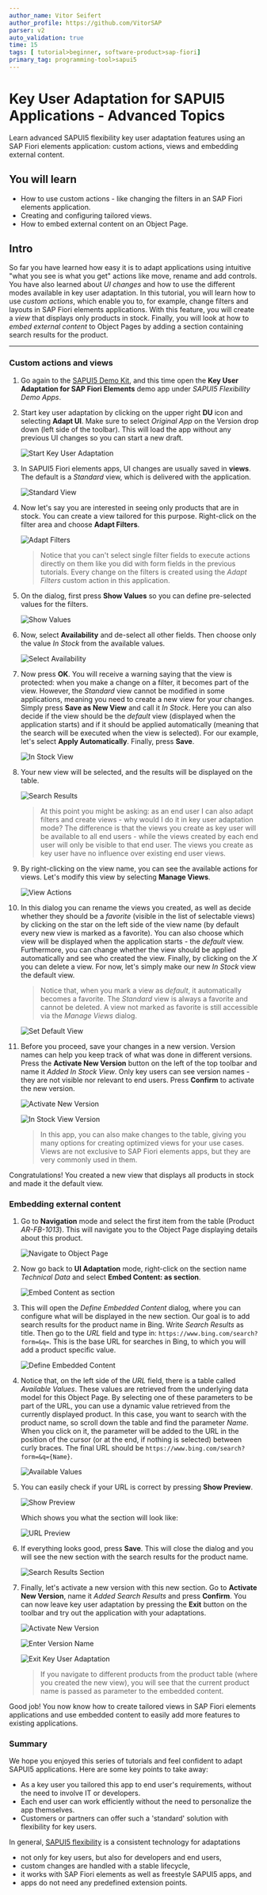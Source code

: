 ```yaml
---
author_name: Vitor Seifert
author_profile: https://github.com/VitorSAP
parser: v2
auto_validation: true
time: 15
tags: [ tutorial>beginner, software-product>sap-fiori]
primary_tag: programming-tool>sapui5
---
```


# Key User Adaptation for SAPUI5 Applications - Advanced Topics
<!-- description --> Learn advanced SAPUI5 flexibility key user adaptation features using an SAP Fiori elements application: custom actions, views and embedding external content.

## You will learn
  - How to use custom actions - like changing the filters in an SAP Fiori elements application.
  - Creating and configuring tailored views.
  - How to embed external content on an Object Page.

## Intro
So far you have learned how easy it is to adapt applications using intuitive "what you see is what you get" actions like move, rename and add controls. You have also learned about *UI changes* and how to use the different modes available in key user adaptation. In this tutorial, you will learn how to use *custom actions*, which enable you to, for example, change filters and layouts in SAP Fiori elements applications. With this feature, you will create a *view* that displays only products in stock. Finally, you will look at how to *embed external content* to Object Pages by adding a section containing search results for the product.

---

### Custom actions and views

1. Go again to the [SAPUI5 Demo Kit](https://ui5.sap.com/#/demoapps), and this time open the **Key User Adaptation for SAP Fiori Elements** demo app under *SAPUI5 Flexibility Demo Apps*.

2. Start key user adaptation by clicking on the upper right **DU** icon and selecting **Adapt UI**. Make sure to select *Original App* on the Version drop down (left side of the toolbar). This will load the app without any previous UI changes so you can start a new draft.
   
    ![Start Key User Adaptation](step1-startkeyuseradaptation.png)

3. In SAPUI5 Fiori elements apps, UI changes are usually saved in **views**. The default is a *Standard* view, which is delivered with the application.

    ![Standard View](step1-standardview.png)
   
4.  Now let's say you are interested in seeing only products that are in stock. You can create a view tailored for this purpose. Right-click on the filter area and choose **Adapt Filters**.

    ![Adapt Filters](step1-adaptfilters.png)

    > Notice that you can't select single filter fields to execute actions directly on them like you did with form fields in the previous tutorials. Every change on the filters is created using the *Adapt Filters* custom action in this application.

5. On the dialog, first press **Show Values** so you can define pre-selected values for the filters.
   
    ![Show Values](step1-showvalues.png)

6. Now, select **Availability** and de-select all other fields. Then choose only the value *In Stock* from the available values.
   
    ![Select Availability](step1-selectavailability.png)

7. Now press **OK**. You will receive a warning saying that the view is protected: when you make a change on a filter, it becomes part of the view. However, the *Standard* view cannot be modified in some applications, meaning you need to create a new view for your changes. Simply press **Save as New View** and call it *In Stock*. Here you can also decide if the view should be the *default* view (displayed when the application starts) and if it should be applied automatically (meaning that the search will be executed when the view is selected). For our example, let's select **Apply Automatically**. Finally, press **Save**.

    ![In Stock View](step1-instockview.png)

8. Your new view will be selected, and the results will be displayed on the table.

    ![Search Results](step1-instockresult.png)

    > At this point you might be asking: as an end user I can also adapt filters and create views - why would I do it in key user adaptation mode? The difference is that the views you create as key user will be available to all end users - while the views created by each end user will only be visible to that end user. The views you create as key user have no influence over existing end user views.

9.  By right-clicking on the view name, you can see the available actions for views. Let's modify this view by selecting **Manage Views**.

    ![View Actions](step1-viewcontextmenu.png)

10. In this dialog you can rename the views you created, as well as decide whether they should be a *favorite* (visible in the list of selectable views) by clicking on the star on the left side of the view name (by default every new view is marked as a favorite). You can also choose which view will be displayed when the application starts - the *default* view. Furthermore, you can change whether the view should be applied automatically and see who created the view. Finally, by clicking on the *X* you can delete a view. For now, let's simply make our new *In Stock* view the default view.
    
    > Notice that, when you mark a view as *default*, it automatically becomes a favorite. The *Standard* view is always a favorite and cannot be deleted. A view not marked as favorite is still accessible via the *Manage Views* dialog.
    
    ![Set Default View](step1-makeviewdefault.png)

11. Before you proceed, save your changes in a new version. Version names can help you keep track of what was done in different versions. Press the **Activate New Version** button on the left of the top toolbar and name it *Added In Stock View*. Only key users can see version names - they are not visible nor relevant to end users. Press **Confirm** to activate the new version.
    
    ![Activate New Version](step1-activateinstockview.png)

    ![In Stock View Version](step1-enterinstockviewname.png)

    > In this app, you can also make changes to the table, giving you many options for creating optimized views for your use cases. Views are not exclusive to SAP Fiori elements apps, but they are very commonly used in them.

Congratulations! You created a new view that displays all products in stock and made it the default view.

### Embedding external content

1. Go to **Navigation** mode and select the first item from the table (Product *AR-FB-1013*). This will navigate you to the Object Page displaying details about this product.

    ![Navigate to Object Page](step2-navigatetoobjectpage.png)

2. Now go back to **UI Adaptation** mode, right-click on the section name *Technical Data* and select **Embed Content: as section**.

    ![Embed Content as section](step2-embedcontentassection.png)

3. This will open the *Define Embedded Content* dialog, where you can configure what will be displayed in the new section. Our goal is to add search results for the product name in Bing. Write *Search Results* as title. Then go to the *URL* field and type in: `https://www.bing.com/search?form=&q=`. This is the base URL for searches in Bing, to which you will add a product specific value.
   
    ![Define Embedded Content](step2-defineembeddedcontent.png)

4. Notice that, on the left side of the *URL* field, there is a table called *Available Values*. These values are retrieved from the underlying data model for this Object Page. By selecting one of these parameters to be part of the URL, you can use a dynamic value retrieved from the currently displayed product. In this case, you want to search with the product name, so scroll down the table and find the parameter *Name*. When you click on it, the parameter will be added to the URL in the position of the cursor (or at the end, if nothing is selected) between curly braces. The final URL should be `https://www.bing.com/search?form=&q={Name}`.

    ![Available Values](step2-availablevalues.png)

5. You can easily check if your URL is correct by pressing **Show Preview**.

    ![Show Preview](step2-showpreview.png)

    Which shows you what the section will look like:

    ![URL Preview](step2-urlpreview.png)
 
 6. If everything looks good, press **Save**. This will close the dialog and you will see the new section with the search results for the product name.

    ![Search Results Section](step2-searchresults.png)

 7. Finally, let's activate a new version with this new section. Go to **Activate New Version**, name it *Added Search Results* and press **Confirm**. You can now leave key user adaptation by pressing the **Exit** button on the toolbar and try out the application with your adaptations.

    ![Activate New Version](step2-activatenewversion.png)

    ![Enter Version Name](step2-enteraddedsearchresultsname.png)

    ![Exit Key User Adaptation](step2-exitkeyuseradaptation.png)

    > If you navigate to different products from the product table (where you created the new view), you will see that the current product name is passed as parameter to the embedded content.

Good job! You now know how to create tailored views in SAP Fiori elements applications and use embedded content to easily add more features to existing applications.

### Summary

We hope you enjoyed this series of tutorials and feel confident to adapt SAPUI5 applications. Here are some key points to take away:

- As a key user you tailored this app to end user's requirements, without the need to involve IT or developers.
- Each end user can work efficiently without the need to personalize the app themselves.
- Customers or partners can offer such a 'standard' solution with flexibility for key users.

In general, [SAPUI5 flexibility](https://help.sap.com/viewer/UI5_Flex) is a consistent technology for adaptations

- not only for key users, but also for developers and end users,
- custom changes are handled with a stable lifecycle,
- it works with SAP Fiori elements as well as freestyle SAPUI5 apps, and
- apps do not need any predefined extension points.
